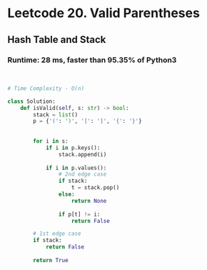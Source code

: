 # Leetcode 20. Valid Parentheses

## Hash Table and Stack

### Runtime: 28 ms, faster than 95.35% of Python3 

<br>

```py
# Time Complexity - O(n)

class Solution:
    def isValid(self, s: str) -> bool:
        stack = list()
        p = {'(': ')', '[': ']', '{': '}'}
        
        
        for i in s:
            if i in p.keys():
                stack.append(i)
                
            if i in p.values():
                # 2nd edge case
                if stack:
                    t = stack.pop()
                else:
                    return None
                
                if p[t] != i:
                    return False

        # 1st edge case
        if stack:
            return False
        
        return True
```



